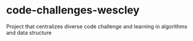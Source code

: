 # code-challenges-wescley
Project that centralizes diverse code challenge and learning in algorithms and data structure
